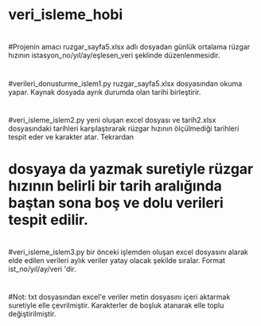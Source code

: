 # veri_isleme_hobi
#
#Projenin amacı ruzgar_sayfa5.xlsx adlı dosyadan günlük ortalama rüzgar hızının istasyon_no/yıl/ay/eşlesen_veri şeklinde düzenlenmesidir.
#
#verileri_donusturme_islem1.py ruzgar_sayfa5.xlsx dosyasından okuma yapar. Kaynak dosyada ayrık durumda olan tarihi birleştirir.
#
#veri_isleme_islem2.py yeni oluşan excel dosyası ve tarih2.xlsx dosyasındaki tarihleri karşılaştırarak rüzgar hızının ölçülmediği tarihleri tespit eder ve karakter atar. Tekrardan 
# dosyaya da yazmak suretiyle rüzgar hızının belirli bir tarih aralığında baştan sona boş ve dolu verileri tespit edilir. 
#
#veri_isleme_islem3.py bir önceki işlemden oluşan excel dosyasını alarak elde edilen verileri aylık veriler yatay olacak şekilde sıralar. Format ist_no/yıl/ay/veri 'dir.
#
#Not: txt dosyasından excel'e veriler metin dosyasını içeri aktarmak suretiyle elle çevrilmiştir. Karakterler de boşluk atanarak elle toplu değiştirilmiştir.
#
